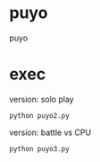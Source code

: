 # puyo
puyo

# exec

version: solo play 

```
python puyo2.py
```

version: battle vs CPU  

```
python puyo3.py
```
